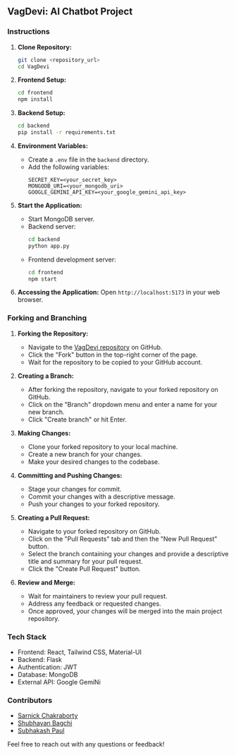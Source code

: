 
## VagDevi: AI Chatbot Project
### Instructions

1. **Clone Repository:**
   ```bash
   git clone <repository_url>
   cd VagDevi
   ```

2. **Frontend Setup:**
   ```bash
   cd frontend
   npm install
   ```

3. **Backend Setup:**
   ```bash
   cd backend
   pip install -r requirements.txt
   ```

4. **Environment Variables:**
   - Create a `.env` file in the `backend` directory.
   - Add the following variables:
     ```
     SECRET_KEY=<your_secret_key>
     MONGODB_URI=<your_mongodb_uri>
     GOOGLE_GEMINI_API_KEY=<your_google_gemini_api_key>
     ```

5. **Start the Application:**
   - Start MongoDB server.
   - Backend server:
     ```bash
     cd backend
     python app.py
     ```
   - Frontend development server:
     ```bash
     cd frontend
     npm start
     ```

6. **Accessing the Application:**
   Open `http://localhost:5173` in your web browser.

### Forking and Branching

1. **Forking the Repository:**
   - Navigate to the [VagDevi repository](https://github.com/sarnick005/VagDevi) on GitHub.
   - Click the "Fork" button in the top-right corner of the page.
   - Wait for the repository to be copied to your GitHub account.

2. **Creating a Branch:**
   - After forking the repository, navigate to your forked repository on GitHub.
   - Click on the "Branch" dropdown menu and enter a name for your new branch.
   - Click "Create branch" or hit Enter.

3. **Making Changes:**
   - Clone your forked repository to your local machine.
   - Create a new branch for your changes.
   - Make your desired changes to the codebase.

4. **Committing and Pushing Changes:**
   - Stage your changes for commit.
   - Commit your changes with a descriptive message.
   - Push your changes to your forked repository.

5. **Creating a Pull Request:**
   - Navigate to your forked repository on GitHub.
   - Click on the "Pull Requests" tab and then the "New Pull Request" button.
   - Select the branch containing your changes and provide a descriptive title and summary for your pull request.
   - Click the "Create Pull Request" button.

6. **Review and Merge:**
   - Wait for maintainers to review your pull request.
   - Address any feedback or requested changes.
   - Once approved, your changes will be merged into the main project repository.

### Tech Stack
- Frontend: React, Tailwind CSS, Material-UI
- Backend: Flask
- Authentication: JWT
- Database: MongoDB
- External API: Google GemiNi

### Contributors
- [Sarnick Chakraborty](https://github.com/sarnick005)
- [Shubhayan Bagchi](https://github.com/S11UB11AYAN)
- [Subhakash Paul](https://github.com/SUBHAKASH-PAUL)

Feel free to reach out with any questions or feedback!

